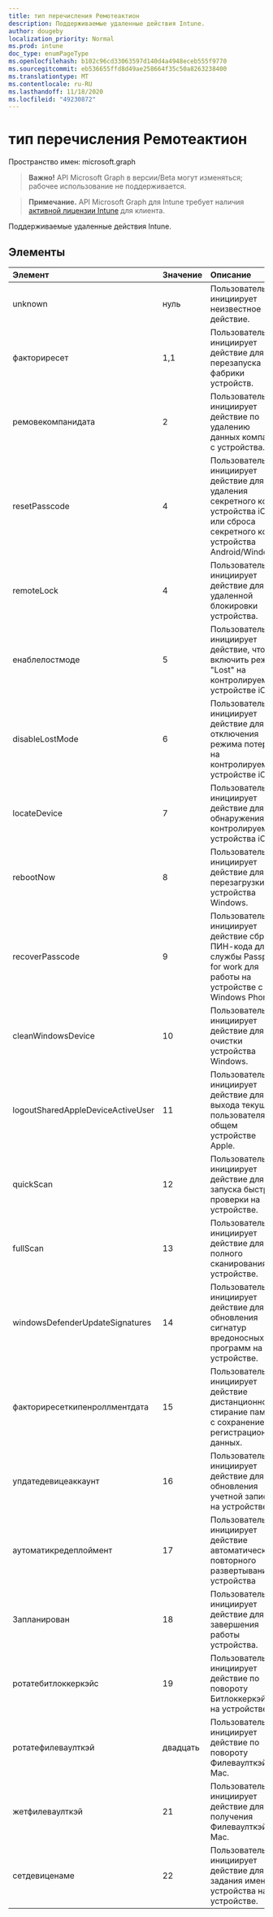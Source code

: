 ```yaml
---
title: тип перечисления Ремотеактион
description: Поддерживаемые удаленные действия Intune.
author: dougeby
localization_priority: Normal
ms.prod: intune
doc_type: enumPageType
ms.openlocfilehash: b102c96cd33063597d140d4a4948eceb555f9770
ms.sourcegitcommit: eb536655ffd8d49ae258664f35c50a8263238400
ms.translationtype: MT
ms.contentlocale: ru-RU
ms.lasthandoff: 11/18/2020
ms.locfileid: "49230872"
---
```

# <a name="remoteaction-enum-type"></a>тип перечисления Ремотеактион

Пространство имен: microsoft.graph

> **Важно!** API Microsoft Graph в версии/Beta могут изменяться; рабочее использование не поддерживается.

> **Примечание.** API Microsoft Graph для Intune требует наличия [активной лицензии Intune](https://go.microsoft.com/fwlink/?linkid=839381) для клиента.

Поддерживаемые удаленные действия Intune.

## <a name="members"></a>Элементы
|Элемент|Значение|Описание|
|:---|:---|:---|
|unknown|нуль|Пользователь инициирует неизвестное действие.|
|факториресет|1,1|Пользователь инициирует действие для перезапуска фабрики устройств. |
|ремовекомпанидата|2|Пользователь инициирует действие по удалению данных компании с устройства. |
|resetPasscode|4|Пользователь инициирует действие для удаления секретного кода устройства iOS или сброса секретного кода устройства Android/Windows. |
|remoteLock|4 |Пользователь инициирует действие для удаленной блокировки устройства.|
|енаблелостмоде|5 |Пользователь инициирует действие, чтобы включить режим "Lost" на контролируемом устройстве iOS.|
|disableLostMode|6 |Пользователь инициирует действие для отключения режима потери на контролируемом устройстве iOS.|
|locateDevice|7 |Пользователь инициирует действие для обнаружения контролируемого устройства iOS.|
|rebootNow|8 |Пользователь инициирует действие для перезагрузки устройства Windows.|
|recoverPasscode|9 |Пользователь инициирует действие сброса ПИН-кода для службы Passport for work для работы на устройстве с Windows Phone.|
|cleanWindowsDevice|10 |Пользователь инициирует действие для очистки устройства Windows.|
|logoutSharedAppleDeviceActiveUser|11 |Пользователь инициирует действие для выхода текущего пользователя на общем устройстве Apple.|
|quickScan|12 |Пользователь инициирует действие для запуска быстрой проверки на устройстве.|
|fullScan|13 |Пользователь инициирует действие для полного сканирования на устройстве.|
|windowsDefenderUpdateSignatures|14 |Пользователь инициирует действие для обновления сигнатур вредоносных программ на устройстве.|
|факториресеткипенроллментдата|15 |Пользователь инициирует действие дистанционное стирание памяти с сохранением регистрационных данных.|
|упдатедевицеаккаунт|16 |Пользователь инициирует действие для обновления учетной записи на устройстве.|
|аутоматикредеплоймент|17 |Пользователь инициирует действие автоматического повторного развертывания устройства|
|Запланирован|18 |Пользователь инициирует действие для завершения работы устройства.|
|ротатебитлоккеркэйс|19|Пользователь инициирует действие по повороту Битлоккеркэйс на устройстве.|
|ротатефилеваулткэй|двадцать|Пользователь инициирует действие по повороту Филеваулткэй на Mac.|
|жетфилеваулткэй|21|Пользователь инициирует действие для получения Филеваулткэй в Mac.|
|сетдевиценаме|22|Пользователь инициирует действие для задания имени устройства на устройстве.|




